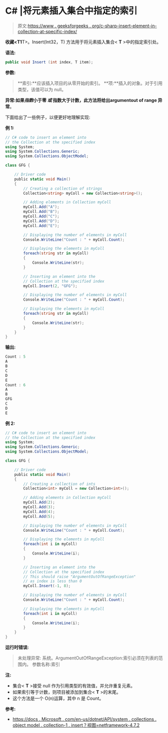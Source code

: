 # C# |将元素插入集合<t>中指定的索引</t>

> 原文:[https://www . geeksforgeeks . org/c-sharp-insert-element-in-collection-at-specific-index/](https://www.geeksforgeeks.org/c-sharp-insert-an-element-into-collectiont-at-specified-index/)

**收藏<T1**T>。Insert(Int32，T) 方法用于将元素插入集合< **T** >中的指定索引处。

**语法:**

```cs
public void Insert (int index, T item);

```

**参数:**

> **索引:**应该插入项目的从零开始的索引。
> **项:**插入的对象。对于引用类型，该值可以为 null。

**异常:**如果*指数*小于零 ***或*** 指数大于计数，此方法将给出**argumentout of range 异常**。

下面给出了一些例子，以便更好地理解实现:

**例 1:**

```cs
// C# code to insert an element into
// the Collection at the specified index
using System;
using System.Collections.Generic;
using System.Collections.ObjectModel;

class GFG {

    // Driver code
    public static void Main()
    {
        // Creating a collection of strings
        Collection<string> myColl = new Collection<string>();

        // Adding elements in Collection myColl
        myColl.Add("A");
        myColl.Add("B");
        myColl.Add("C");
        myColl.Add("D");
        myColl.Add("E");

        // Displaying the number of elements in myColl
        Console.WriteLine("Count : " + myColl.Count);

        // Displaying the elements in myColl
        foreach(string str in myColl)
        {
            Console.WriteLine(str);
        }

        // Inserting an element into the
        // Collection at the specified index
        myColl.Insert(2, "GFG");

        // Displaying the number of elements in myColl
        Console.WriteLine("Count : " + myColl.Count);

        // Displaying the elements in myColl
        foreach(string str in myColl)
        {
            Console.WriteLine(str);
        }
    }
}
```

**输出:**

```cs
Count : 5
A
B
C
D
E
Count : 6
A
B
GFG
C
D
E

```

**例 2:**

```cs
// C# code to insert an element into
// the Collection at the specified index
using System;
using System.Collections.Generic;
using System.Collections.ObjectModel;

class GFG {

    // Driver code
    public static void Main()
    {
        // Creating a collection of ints
        Collection<int> myColl = new Collection<int>();

        // Adding elements in Collection myColl
        myColl.Add(2);
        myColl.Add(3);
        myColl.Add(4);
        myColl.Add(5);

        // Displaying the number of elements in myColl
        Console.WriteLine("Count : " + myColl.Count);

        // Displaying the elements in myColl
        foreach(int i in myColl)
        {
            Console.WriteLine(i);
        }

        // Inserting an element into the
        // Collection at the specified index
        // This should raise "ArgumentOutOfRangeException"
        // as index is less than 0
        myColl.Insert(-1, 8);

        // Displaying the number of elements in myColl
        Console.WriteLine("Count : " + myColl.Count);

        // Displaying the elements in myColl
        foreach(int i in myColl)
        {
            Console.WriteLine(i);
        }
    }
}
```

**运行时错误:**

> 未处理异常:
> 系统。ArgumentOutOfRangeException:索引必须在列表的范围内。
> 参数名称:索引

**注:**

*   集合< **T** >接受 null 作为引用类型的有效值，并允许重复元素。
*   如果索引等于计数，则项目被添加到集合< **T** >的末尾。
*   这个方法是一个 O(n)运算，其中 n 是 Count。

**参考:**

*   [https://docs . Microsoft . com/en-us/dotnet/API/system . collections . object model . collection-1 . insert？视图=netframework-4.7.2](https://docs.microsoft.com/en-us/dotnet/api/system.collections.objectmodel.collection-1.insert?view=netframework-4.7.2)